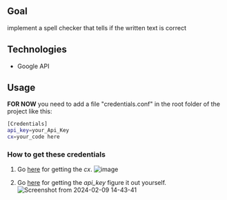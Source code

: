 ## Goal
implement a spell checker that tells if the written text is correct

## Technologies
- Google API

## Usage
**FOR NOW** you need to add a file "credentials.conf" in the root folder of the project like this:
``` bash
[Credentials]
api_key=your_Api_Key
cx=your_code here
```

### How to get these credentials
1. Go [here](https://programmablesearchengine.google.com/controlpanel/all) for getting the _cx_.
![image](https://github.com/panuozzo77/MySpellChecker/assets/38082151/e305699b-5b69-441c-afa1-c6a5c08951ee)

2. Go [here](https://console.cloud.google.com/welcome) for getting the _api_key_ figure it out yourself.
![Screenshot from 2024-02-09 14-43-41](https://github.com/panuozzo77/MySpellChecker/assets/38082151/970463c9-0b71-4f80-9b9c-580bd3488a2f)

